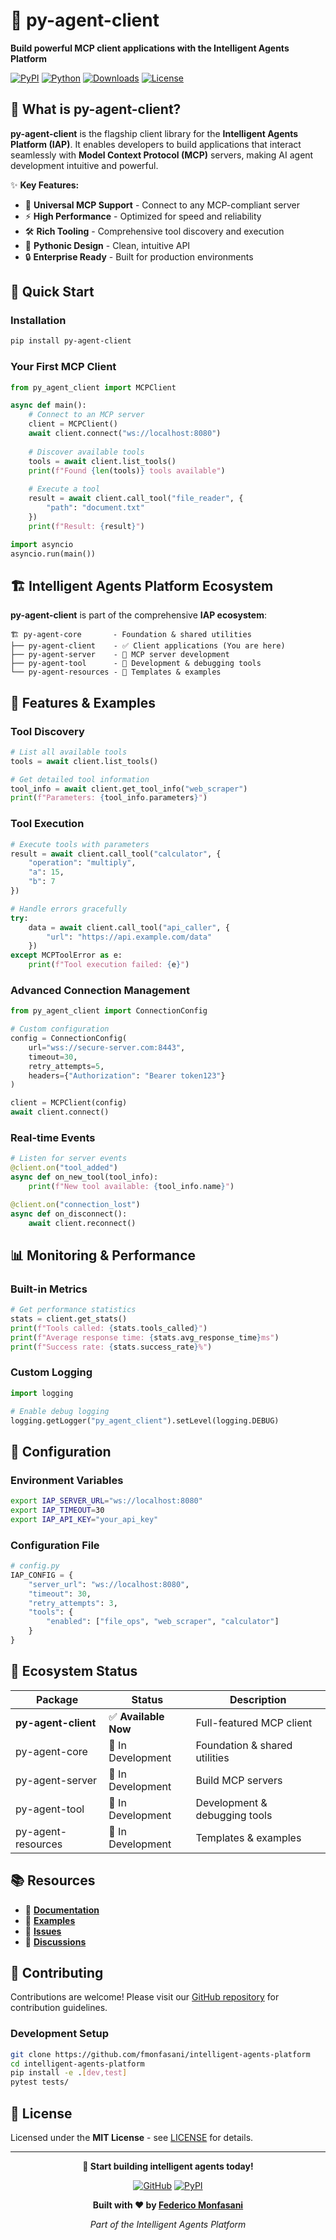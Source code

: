 # 🚀 py-agent-client

**Build powerful MCP client applications with the Intelligent Agents Platform**

[![PyPI](https://img.shields.io/pypi/v/py-agent-client)](https://pypi.org/project/py-agent-client/)
[![Python](https://img.shields.io/pypi/pyversions/py-agent-client)](https://pypi.org/project/py-agent-client/)
[![Downloads](https://img.shields.io/pypi/dm/py-agent-client)](https://pypi.org/project/py-agent-client/)
[![License](https://img.shields.io/pypi/l/py-agent-client)](https://pypi.org/project/py-agent-client/)

## 🎯 What is py-agent-client?

**py-agent-client** is the flagship client library for the **Intelligent Agents Platform (IAP)**. It enables developers to build applications that interact seamlessly with **Model Context Protocol (MCP)** servers, making AI agent development intuitive and powerful.

✨ **Key Features:**
- 🔌 **Universal MCP Support** - Connect to any MCP-compliant server
- ⚡ **High Performance** - Optimized for speed and reliability
- 🛠️ **Rich Tooling** - Comprehensive tool discovery and execution
- 🐍 **Pythonic Design** - Clean, intuitive API
- 🔒 **Enterprise Ready** - Built for production environments

## 🚀 Quick Start

### Installation
```bash
pip install py-agent-client
```

### Your First MCP Client
```python
from py_agent_client import MCPClient

async def main():
    # Connect to an MCP server
    client = MCPClient()
    await client.connect("ws://localhost:8080")
    
    # Discover available tools
    tools = await client.list_tools()
    print(f"Found {len(tools)} tools available")
    
    # Execute a tool
    result = await client.call_tool("file_reader", {
        "path": "document.txt"
    })
    print(f"Result: {result}")

import asyncio
asyncio.run(main())
```

## 🏗️ Intelligent Agents Platform Ecosystem

**py-agent-client** is part of the comprehensive **IAP ecosystem**:

```
🏗️ py-agent-core       - Foundation & shared utilities
├── py-agent-client    - ✅ Client applications (You are here)
├── py-agent-server    - 🚧 MCP server development
├── py-agent-tool      - 🚧 Development & debugging tools
└── py-agent-resources - 🚧 Templates & examples
```

## 🔧 Features & Examples

### Tool Discovery
```python
# List all available tools
tools = await client.list_tools()

# Get detailed tool information
tool_info = await client.get_tool_info("web_scraper")
print(f"Parameters: {tool_info.parameters}")
```

### Tool Execution
```python
# Execute tools with parameters
result = await client.call_tool("calculator", {
    "operation": "multiply",
    "a": 15,
    "b": 7
})

# Handle errors gracefully
try:
    data = await client.call_tool("api_caller", {
        "url": "https://api.example.com/data"
    })
except MCPToolError as e:
    print(f"Tool execution failed: {e}")
```

### Advanced Connection Management
```python
from py_agent_client import ConnectionConfig

# Custom configuration
config = ConnectionConfig(
    url="wss://secure-server.com:8443",
    timeout=30,
    retry_attempts=5,
    headers={"Authorization": "Bearer token123"}
)

client = MCPClient(config)
await client.connect()
```

### Real-time Events
```python
# Listen for server events
@client.on("tool_added")
async def on_new_tool(tool_info):
    print(f"New tool available: {tool_info.name}")

@client.on("connection_lost")
async def on_disconnect():
    await client.reconnect()
```

## 📊 Monitoring & Performance

### Built-in Metrics
```python
# Get performance statistics
stats = client.get_stats()
print(f"Tools called: {stats.tools_called}")
print(f"Average response time: {stats.avg_response_time}ms")
print(f"Success rate: {stats.success_rate}%")
```

### Custom Logging
```python
import logging

# Enable debug logging
logging.getLogger("py_agent_client").setLevel(logging.DEBUG)
```

## 🔧 Configuration

### Environment Variables
```bash
export IAP_SERVER_URL="ws://localhost:8080"
export IAP_TIMEOUT=30
export IAP_API_KEY="your_api_key"
```

### Configuration File
```python
# config.py
IAP_CONFIG = {
    "server_url": "ws://localhost:8080",
    "timeout": 30,
    "retry_attempts": 3,
    "tools": {
        "enabled": ["file_ops", "web_scraper", "calculator"]
    }
}
```

## 🚧 Ecosystem Status

| Package | Status | Description |
|---------|--------|-------------|
| **py-agent-client** | ✅ **Available Now** | Full-featured MCP client |
| py-agent-core | 🚧 In Development | Foundation & shared utilities |
| py-agent-server | 🚧 In Development | Build MCP servers |
| py-agent-tool | 🚧 In Development | Development & debugging tools |
| py-agent-resources | 🚧 In Development | Templates & examples |

## 📚 Resources

- 📖 **[Documentation](https://github.com/fmonfasani/intelligent-agents-platform/wiki)**
- 🎯 **[Examples](https://github.com/fmonfasani/intelligent-agents-platform/tree/main/examples)**
- 🐛 **[Issues](https://github.com/fmonfasani/intelligent-agents-platform/issues)**
- 💬 **[Discussions](https://github.com/fmonfasani/intelligent-agents-platform/discussions)**

## 🤝 Contributing

Contributions are welcome! Please visit our [GitHub repository](https://github.com/fmonfasani/intelligent-agents-platform) for contribution guidelines.

### Development Setup
```bash
git clone https://github.com/fmonfasani/intelligent-agents-platform
cd intelligent-agents-platform
pip install -e .[dev,test]
pytest tests/
```

## 📄 License

Licensed under the **MIT License** - see [LICENSE](https://github.com/fmonfasani/intelligent-agents-platform/blob/main/LICENSE) for details.

---

<div align="center">

**🚀 Start building intelligent agents today!**

[![GitHub](https://img.shields.io/badge/GitHub-⭐%20Star-yellow?style=for-the-badge&logo=github)](https://github.com/fmonfasani/intelligent-agents-platform)
[![PyPI](https://img.shields.io/badge/PyPI-📦%20Install-blue?style=for-the-badge&logo=python)](https://pypi.org/project/py-agent-client/)

**Built with ❤️ by [Federico Monfasani](https://github.com/fmonfasani)**

*Part of the Intelligent Agents Platform*

</div>